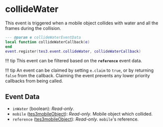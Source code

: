 <!---
	This file is autogenerated. Do not edit this file manually. Your changes will be ignored.
	More information: https://github.com/MWSE/MWSE/tree/master/docs
-->

# collideWater
<div class="search_terms" style="display: none">collidewater</div>

This event is triggered when a mobile object collides with water and all the frames during the collision.

```lua
--- @param e collideWaterEventData
local function collideWaterCallback(e)
end
event.register(tes3.event.collideWater, collideWaterCallback)
```

!!! tip
	This event can be filtered based on the **`reference`** event data.

!!! tip
	An event can be claimed by setting `e.claim` to `true`, or by returning `false` from the callback. Claiming the event prevents any lower priority callbacks from being called.

## Event Data

* `inWater` (boolean): *Read-only*. 
* `mobile` ([tes3mobileObject](../../types/tes3mobileObject)): *Read-only*. Mobile object which collided.
* `reference` ([tes3mobileObject](../../types/tes3mobileObject)): *Read-only*. `mobile`'s reference.

